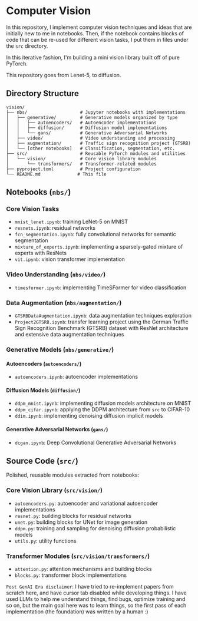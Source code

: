 # Computer Vision

In this repository, I implement computer vision techniques and ideas that are initially new to me in notebooks. 
Then, if the notebook contains blocks of code that can be re-used for different vision tasks, I put them in files 
under the `src` directory. 

In this iterative fashion, I'm building a mini vision library built off of pure PyTorch. 

This repository goes from Lenet-5, to diffusion. 

## Directory Structure

```
vision/
├── nbs/                    # Jupyter notebooks with implementations
│   ├── generative/         # Generative models organized by type
│   │   ├── autoencoders/   # Autoencoder implementations
│   │   ├── diffusion/      # Diffusion model implementations
│   │   └── gans/           # Generative Adversarial Networks
│   ├── video/              # Video understanding and processing
│   ├── augmentation/       # Traffic sign recognition project (GTSRB)
│   └── [other notebooks]   # Classification, segmentation, etc.
├── src/                    # Reusable PyTorch modules and utilities
│   └── vision/             # Core vision library modules
│       └── transformers/   # Transformer-related modules
├── pyproject.toml          # Project configuration
└── README.md              # This file
```

## Notebooks (`nbs/`)

### Core Vision Tasks
- `mnist_lenet.ipynb`: training LeNet-5 on MNIST
- `resnets.ipynb`: residual networks
- `fcn_segmentation.ipynb`: fully convolutional networks for semantic segmentation
- `mixture_of_experts.ipynb`: implementing a sparsely-gated mixture of experts with ResNets
- `vit.ipynb`: vision transformer implementation

### Video Understanding (`nbs/video/`)
- `timesformer.ipynb`: implementing TimeSFormer for video classification

### Data Augmentation (`nbs/augmentation/`)
- `GTSRBDataAugmentation.ipynb`: data augmentation techniques exploration
- `Project2GTSRB.ipynb`: transfer learning project using the German Traffic Sign Recognition Benchmark (GTSRB) dataset with ResNet architecture and extensive data augmentation techniques

### Generative Models (`nbs/generative/`)

#### Autoencoders (`autoencoders/`)
- `autoencoders.ipynb`: autoencoder implementations

#### Diffusion Models (`diffusion/`)
- `ddpm_mnist.ipynb`: implementing diffusion models architecture on MNIST
- `ddpm_cifar.ipynb`: applying the DDPM architecture from `src` to CIFAR-10
- `ddim.ipynb`: implementing denoising diffusion implicit models

#### Generative Adversarial Networks (`gans/`)
- `dcgan.ipynb`: Deep Convolutional Generative Adversarial Networks

## Source Code (`src/`)

Polished, reusable modules extracted from notebooks:

### Core Vision Library (`src/vision/`)
- `autoencoders.py`: autoencoder and variational autoencoder implementations
- `resnet.py`: building blocks for residual networks
- `unet.py`: building blocks for UNet for image generation
- `ddpm.py`: training and sampling for denoising diffusion probabilistic models
- `utils.py`: utility functions

### Transformer Modules (`src/vision/transformers/`)
- `attention.py`: attention mechanisms and building blocks
- `blocks.py`: transformer block implementations


`Post GenAI Era disclaimer`: I have tried to re-implement papers from scratch here, and have cursor tab disabled while developing things. I have used LLMs to help me understand things, find bugs, optimize training and so on, but the main goal here was to learn things, so the 
first pass of each implementation (the foundation) was written by a human :)